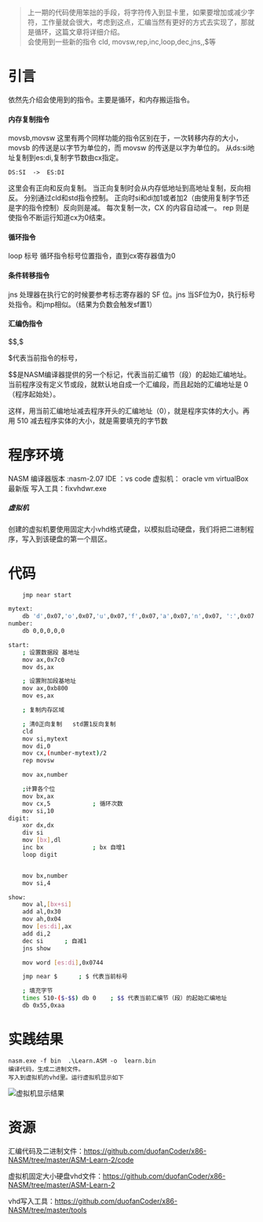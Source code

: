 > 上一期的代码使用笨拙的手段，将字符传入到显卡里，如果要增加或减少字符，工作量就会很大，考虑到这点，汇编当然有更好的方式去实现了，那就是循环，这篇文章将详细介绍。	
>会使用到一些新的指令 cld, movsw,rep,inc,loop,dec,jns,$,$$等

# 引言
依然先介绍会使用到的指令。主要是循环，和内存搬运指令。

#### 内存复制指令 
movsb,movsw
这里有两个同样功能的指令区别在于，一次转移内存的大小，movsb 的传送是以字节为单位的，而 movsw 的传送是以字为单位的。
	从ds:si地址复制到es:di,复制字节数由cx指定。

	DS:SI  ->  ES:DI		  

这里会有正向和反向复制。
当正向复制时会从内存低地址到高地址复制，反向相反。
分别通过cld和std指令控制。
正向时si和di加1或者加2（由使用复制字节还是字的指令控制）反向则是减。
每次复制一次，CX 的内容自动减一。
rep 则是使指令不断运行知道cx为0结束。

#### 循环指令
loop 标号
循环指令标号位置指令，直到cx寄存器值为0

#### 条件转移指令
jns 
处理器在执行它的时候要参考标志寄存器的 SF 位。jns 当SF位为0，执行标号处指令。和jmp相似。（结果为负数会触发sf置1）

#### 汇编伪指令
\$$,\$ 

\$代表当前指令的标号，

\$$是NASM编译器提供的另一个标记，代表当前汇编节（段）的起始汇编地址。当前程序没有定义节或段，就默认地自成一个汇编段，而且起始的汇编地址是 0（程序起始处）。

这样，用当前汇编地址减去程序开头的汇编地址（0），就是程序实体的大小。再用 510 减去程序实体的大小，就是需要填充的字节数

# 程序环境
NASM 编译器版本 :nasm-2.07
IDE ：vs code
虚拟机： oracle vm virtualBox 最新版 
写入工具：fixvhdwr.exe
##### 虚拟机
创建的虚拟机要使用固定大小vhd格式硬盘，以模拟启动硬盘，我们将把二进制程序，写入到该硬盘的第一个扇区。


# 代码
```bash
    jmp near start 

mytext:
    db 'd',0x07,'o',0x07,'u',0x07,'f',0x07,'a',0x07,'n',0x07, ':',0x07
number:
    db 0,0,0,0,0

start:
    ; 设置数据段 基地址
    mov ax,0x7c0
    mov ds,ax

    ; 设置附加段基地址
    mov ax,0xb800
    mov es,ax

    ; 复制内存区域

    ; 清0正向复制   std置1反向复制
    cld         
    mov si,mytext
    mov di,0
    mov cx,(number-mytext)/2
    rep movsw

    mov ax,number

    ;计算各个位
    mov bx,ax
    mov cx,5            ; 循环次数
    mov si,10
digit:
    xor dx,dx
    div si
    mov [bx],dl
    inc bx              ; bx 自增1
    loop digit


    mov bx,number
    mov si,4

show:
    mov al,[bx+si]
    add al,0x30
    mov ah,0x04
    mov [es:di],ax
    add di,2
    dec si      ; 自减1
    jns show    

    mov word [es:di],0x0744

    jmp near $      ; $ 代表当前标号

    ; 填充字节
    times 510-($-$$) db 0    ; $$ 代表当前汇编节（段）的起始汇编地址
    db 0x55,0xaa    
```
# 实践结果
	nasm.exe -f bin  .\Learn.ASM -o  learn.bin
	编译代码，生成二进制文件。
	写入到虚拟机的vhd里。运行虚拟机显示如下
![虚拟机显示结果](https://img-blog.csdnimg.cn/19a042941f2743ecae9153d5745ca531.png?x-oss-process=image/watermark,type_ZmFuZ3poZW5naGVpdGk,shadow_10,text_aHR0cHM6Ly9ibG9nLmNzZG4ubmV0L3dlaXhpbl80NDU4MDk3Nw==,size_16,color_FFFFFF,t_70)



# 资源

汇编代码及二进制文件：https://github.com/duofanCoder/x86-NASM/tree/master/ASM-Learn-2/code

虚拟机固定大小硬盘vhd文件：https://github.com/duofanCoder/x86-NASM/tree/master/ASM-Learn-2

vhd写入工具：https://github.com/duofanCoder/x86-NASM/tree/master/tools